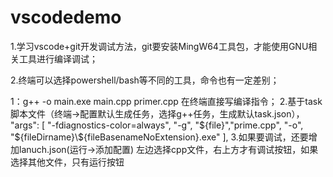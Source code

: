 # vscodedemo

1.学习vscode+git开发调试方法，git要安装MingW64工具包，才能使用GNU相关工具进行编译调试；

2.终端可以选择powershell/bash等不同的工具，命令也有一定差别；


1：g++ -o main.exe main.cpp primer.cpp  在终端直接写编译指令；
2.基于task脚本文件（终端->配置默认生成任务，选择g++任务，生成默认task.json），
"args": [
                "-fdiagnostics-color=always",
                "-g",
                "${file}","prime.cpp",  
                "-o",
                "${fileDirname}\\${fileBasenameNoExtension}.exe"
            ],
3.如果要调试，还要增加lanuch.json(运行->添加配置)
左边选择cpp文件，右上方才有调试按钮，如果选择其他文件，只有运行按钮

